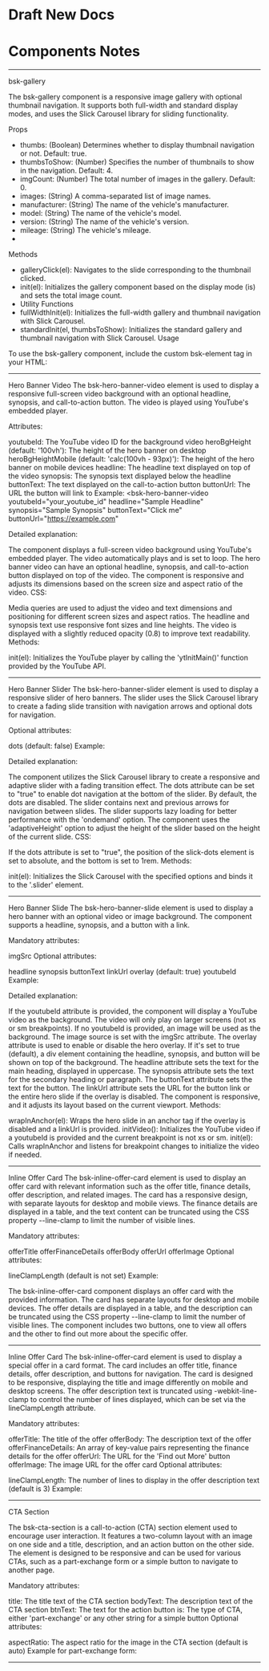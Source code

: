 # Draft New Docs

# Components Notes

---

bsk-gallery

The bsk-gallery component is a responsive image gallery with optional thumbnail navigation. It supports both full-width and standard display modes, and uses the Slick Carousel library for sliding functionality.

Props
- thumbs: (Boolean) Determines whether to display thumbnail navigation or not. Default: true.
- thumbsToShow: (Number) Specifies the number of thumbnails to show in the navigation. Default: 4.
- imgCount: (Number) The total number of images in the gallery. Default: 0.
- images: (String) A comma-separated list of image names.
- manufacturer: (String) The name of the vehicle's manufacturer.
- model: (String) The name of the vehicle's model.
- version: (String) The name of the vehicle's version.
- mileage: (String) The vehicle's mileage.
-
Methods
- galleryClick(el): Navigates to the slide corresponding to the thumbnail clicked.
- init(el): Initializes the gallery component based on the display mode (is) and sets the total image count.
- Utility Functions
- fullWidthInit(el): Initializes the full-width gallery and thumbnail navigation with Slick Carousel.
- standardInit(el, thumbsToShow): Initializes the standard gallery and thumbnail navigation with Slick Carousel.
Usage

To use the bsk-gallery component, include the custom bsk-element tag in your HTML:

<template bsk-element="bsk-gallery">
  <!-- Gallery component code -->
</template>


---

Hero Banner Video
The bsk-hero-banner-video element is used to display a responsive full-screen video background with an optional headline, synopsis, and call-to-action button. The video is played using YouTube's embedded player.

Attributes:

youtubeId: The YouTube video ID for the background video
heroBgHeight (default: '100vh'): The height of the hero banner on desktop
heroBgHeightMobile (default: 'calc(100vh - 93px)'): The height of the hero banner on mobile devices
headline: The headline text displayed on top of the video
synopsis: The synopsis text displayed below the headline
buttonText: The text displayed on the call-to-action button
buttonUrl: The URL the button will link to
Example:
<bsk-hero-banner-video
youtubeId="your_youtube_id"
headline="Sample Headline"
synopsis="Sample Synopsis"
buttonText="Click me"
buttonUrl="https://example.com"

</bsk-hero-banner-video>
Detailed explanation:

The component displays a full-screen video background using YouTube's embedded player.
The video automatically plays and is set to loop.
The hero banner video can have an optional headline, synopsis, and call-to-action button displayed on top of the video.
The component is responsive and adjusts its dimensions based on the screen size and aspect ratio of the video.
CSS:

Media queries are used to adjust the video and text dimensions and positioning for different screen sizes and aspect ratios.
The headline and synopsis text use responsive font sizes and line heights.
The video is displayed with a slightly reduced opacity (0.8) to improve text readability.
Methods:

init(el): Initializes the YouTube player by calling the 'ytInitMain()' function provided by the YouTube API.

---

Hero Banner Slider
The bsk-hero-banner-slider element is used to display a responsive slider of hero banners. The slider uses the Slick Carousel library to create a fading slide transition with navigation arrows and optional dots for navigation.

Optional attributes:

dots (default: false)
Example:
<bsk-hero-banner-slider dots="true"></bsk-hero-banner-slider>

Detailed explanation:

The component utilizes the Slick Carousel library to create a responsive and adaptive slider with a fading transition effect.
The dots attribute can be set to "true" to enable dot navigation at the bottom of the slider. By default, the dots are disabled.
The slider contains next and previous arrows for navigation between slides.
The slider supports lazy loading for better performance with the 'ondemand' option.
The component uses the 'adaptiveHeight' option to adjust the height of the slider based on the height of the current slide.
CSS:

If the dots attribute is set to "true", the position of the slick-dots element is set to absolute, and the bottom is set to 1rem.
Methods:

init(el): Initializes the Slick Carousel with the specified options and binds it to the '.slider' element.

---
Hero Banner Slide
The bsk-hero-banner-slide element is used to display a hero banner with an optional video or image background. The component supports a headline, synopsis, and a button with a link.

Mandatory attributes:

imgSrc
Optional attributes:

headline
synopsis
buttonText
linkUrl
overlay (default: true)
youtubeId
Example:
<bsk-hero-banner-slide imgSrc="path/to/image.jpg" headline="Your Headline" synopsis="Your synopsis" buttonText="Click Here" linkUrl="https://example.com"></bsk-hero-banner-slide>

Detailed explanation:

If the youtubeId attribute is provided, the component will display a YouTube video as the background. The video will only play on larger screens (not xs or sm breakpoints).
If no youtubeId is provided, an image will be used as the background. The image source is set with the imgSrc attribute.
The overlay attribute is used to enable or disable the hero overlay. If it's set to true (default), a div element containing the headline, synopsis, and button will be shown on top of the background.
The headline attribute sets the text for the main heading, displayed in uppercase.
The synopsis attribute sets the text for the secondary heading or paragraph.
The buttonText attribute sets the text for the button.
The linkUrl attribute sets the URL for the button link or the entire hero slide if the overlay is disabled.
The component is responsive, and it adjusts its layout based on the current viewport.
Methods:

wrapInAnchor(el): Wraps the hero slide in an anchor tag if the overlay is disabled and a linkUrl is provided.
initVideo(): Initializes the YouTube video if a youtubeId is provided and the current breakpoint is not xs or sm.
init(el): Calls wrapInAnchor and listens for breakpoint changes to initialize the video if needed.

---

Inline Offer Card
The bsk-inline-offer-card element is used to display an offer card with relevant information such as the offer title, finance details, offer description, and related images. The card has a responsive design, with separate layouts for desktop and mobile views. The finance details are displayed in a table, and the text content can be truncated using the CSS property --line-clamp to limit the number of visible lines.

Mandatory attributes:

offerTitle
offerFinanceDetails
offerBody
offerUrl
offerImage
Optional attributes:

lineClampLength (default is not set)
Example:

<bsk-inline-offer-card
  offerTitle="Sample Offer"
  :offerFinanceDetails="[{'Finance option 1': '£500'}, {'Finance option 2': '£1000'}]"
  offerBody="This is a sample description for the offer."
  offerUrl="/offer-url/"
  offerImage="/path/to/offer-image.jpg">
</bsk-inline-offer-card>

The bsk-inline-offer-card component displays an offer card with the provided information. The card has separate layouts for desktop and mobile devices. The offer details are displayed in a table, and the description can be truncated using the CSS property --line-clamp to limit the number of visible lines. The component includes two buttons, one to view all offers and the other to find out more about the specific offer.


---

Inline Offer Card
The bsk-inline-offer-card element is used to display a special offer in a card format.
The card includes an offer title, finance details, offer description, and buttons for navigation. The card is designed to be responsive, displaying the title and image differently on mobile and desktop screens. The offer description text is truncated using -webkit-line-clamp to control the number of lines displayed, which can be set via the lineClampLength attribute.

Mandatory attributes:

offerTitle: The title of the offer
offerBody: The description text of the offer
offerFinanceDetails: An array of key-value pairs representing the finance details for the offer
offerUrl: The URL for the 'Find out More' button
offerImage: The image URL for the offer card
Optional attributes:

lineClampLength: The number of lines to display in the offer description text (default is 3)
Example:

<bsk-inline-offer-card
  offerTitle="Special Offer"
  offerBody="Limited time offer on this amazing vehicle. Don't miss out!"
  offerFinanceDetails="[{'Deposit': '£1,000'}, {'Monthly Payment': '£250'}]"
  offerUrl="/special-offer"
  offerImage="/path/to/image.jpg">
</bsk-inline-offer-card>

---

CTA Section

The bsk-cta-section is a call-to-action (CTA) section element used to encourage user interaction. It features a two-column layout with an image on one side and a title, description, and an action button on the other side. The element is designed to be responsive and can be used for various CTAs, such as a part-exchange form or a simple button to navigate to another page.

Mandatory attributes:

title: The title text of the CTA section
bodyText: The description text of the CTA section
btnText: The text for the action button
is: The type of CTA, either 'part-exchange' or any other string for a simple button
Optional attributes:

aspectRatio: The aspect ratio for the image in the CTA section (default is auto)
Example for part-exchange form:

<bsk-cta-section
  title="Get a Part-Exchange Valuation"
  bodyText="Enter your registration below to receive a free valuation for your vehicle."
  btnText="Get Valuation"
  is="part-exchange">
</bsk-cta-section>

---
